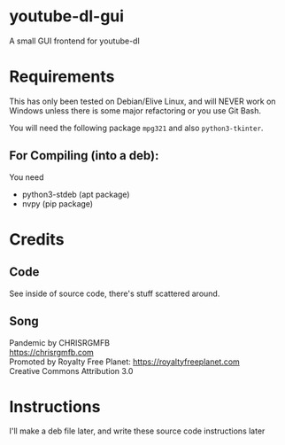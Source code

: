 # youtube-dl-gui
A small GUI frontend for youtube-dl

# Requirements
This has only been tested on Debian/Elive Linux, and will NEVER work on Windows unless there is  some major refactoring or you use Git Bash.

You will need the following package  `mpg321` and also `python3-tkinter`. 

## For Compiling (into a deb):
You need 
- python3-stdeb (apt package)
- nvpy (pip package)

# Credits
## Code
See inside of source code, there's stuff scattered around.
## Song
Pandemic by CHRISRGMFB  
https://chrisrgmfb.com  
Promoted by Royalty Free Planet: https://royaltyfreeplanet.com  
Creative Commons Attribution 3.0

# Instructions
I'll make a deb file later, and write these source code instructions later
